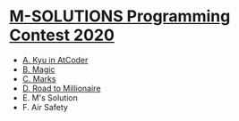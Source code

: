 # [M-SOLUTIONS Programming Contest 2020](https://atcoder.jp/contests/m-solutions2020)

- [A. Kyu in AtCoder](https://github.com/wingkwong/competitive-programming/tree/master/atcoder/contests/m-solutions2020/A.cpp)	   
- [B. Magic](https://github.com/wingkwong/competitive-programming/tree/master/atcoder/contests/m-solutions2020/B.cpp)              
- [C. Marks](https://github.com/wingkwong/competitive-programming/tree/master/atcoder/contests/m-solutions2020/C.cpp)	           
- [D. Road to Millionaire](https://github.com/wingkwong/competitive-programming/tree/master/atcoder/contests/m-solutions2020/D.cpp)
- E. M's Solution	   
- F. Air Safety